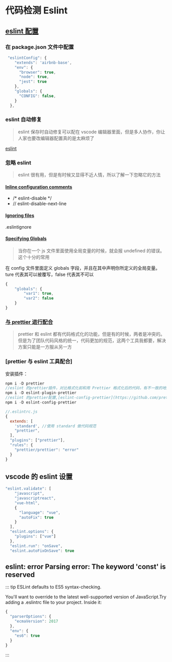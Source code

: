# 代码检测 Eslint

## [eslint 配置](https://gist.github.com/Liugq5713/4a13d1d1f89ffaadf925bbbeac2cdf8b)

### 在 package.json 文件中配置

```js
 "eslintConfig": {
    "extends": 'airbnb-base',
    "env": {
      "browser": true,
      "node": true,
      "jest": true
    },
    "globals": {
      "CONFIG": false,
    }
  },
```

### eslint 自动修复

> eslint 保存时自动修复可以配在 vscode 编辑器里面，但是多人协作，你让人家也要改编辑器配置真的是太麻烦了

[eslint](https://github.com/webpack-contrib/eslint-loader)

### 忽略 eslint

> eslint 很有用，但是有时候又显得不近人情，所以了解一下忽略它的方法

#### [Inline configuration comments](https://eslint.org/docs/user-guide/command-line-interface#inline-configuration-comments)

- /\* eslint-disable \*/
- // eslint-disable-next-line

#### [Ignoring files](https://eslint.org/docs/user-guide/command-line-interface#ignoring-files-from-linting)

.eslintignore

#### [Specifying Globals](https://eslint.org/docs/user-guide/configuring#specifying-globals)

> 当你在一个 js 文件里面使用全局变量的时候，就会报 undefined 的错误。这个十分的常用

在 config 文件里面定义 globals 字段，并且在其中声明你所定义的全局变量。ture 代表其可以被覆写，false 代表其不可以

```js
{
    "globals": {
        "var1": true,
        "var2": false
    }
}
```

### [与 prettier 进行配合](https://blog.shenfq.com/2018/06/18/%E4%BD%BF%E7%94%A8ESLint+Prettier%E6%9D%A5%E7%BB%9F%E4%B8%80%E5%89%8D%E7%AB%AF%E4%BB%A3%E7%A0%81%E9%A3%8E%E6%A0%BC/)

> prettier 和 eslint 都有代码格式化的功能，但是有的时候，两者是冲突的。但是为了团队代码风格的统一，代码更加的规范，这两个工具我都要，解决方案只能是一方服从另一方

### [prettier 与 eslint 工具配合]

安装插件：

```js
npm i -D prettier
//eslint 的prettier插件，对比格式化前和用 Prettier 格式化后的代码，有不一致的地方就会报错
npm i -D eslint-plugin-prettier
//eslint 的prettier配置,[eslint-config-prettier](https://github.com/prettier/eslint-config-prettier#special-rules)
npm i -D eslint-config-prettier
```

```js
//.eslintrc.js
{
  extends: [
    'standard', //使用 standard 做代码规范
    "prettier",
  ],
  "plugins": ["prettier"],
  "rules": {
    "prettier/prettier": "error"
  }
}
```

## vscode 的 eslint 设置

```js
"eslint.validate": [
    "javascript",
    "javascriptreact",
    "vue-html",
    {
      "language": "vue",
      "autoFix": true
    }
  ],
  "eslint.options": {
    "plugins": ["vue"]
  },
  "eslint.run": "onSave",
  "eslint.autoFixOnSave": true
```

## eslint: error Parsing error: The keyword 'const' is reserved

::: tip ESLint defaults to ES5 syntax-checking.

You'll want to override to the latest well-supported version of JavaScript.Try adding a .eslintrc file to your project. Inside it:

```js
{
  "parserOptions": {
    "ecmaVersion": 2017
  },
  "env": {
    "es6": true
  }
}
```

:::
